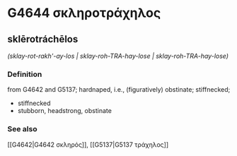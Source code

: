 # G4644 σκληροτράχηλος

## sklērotráchēlos

_(sklay-rot-rakh'-ay-los | sklay-roh-TRA-hay-lose | sklay-roh-TRA-hay-lose)_

### Definition

from G4642 and G5137; hardnaped, i.e., (figuratively) obstinate; stiffnecked; 

- stiffnecked
- stubborn, headstrong, obstinate

### See also

[[G4642|G4642 σκληρός]], [[G5137|G5137 τράχηλος]]
